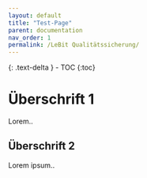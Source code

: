 ```yaml
---
layout: default
title: "Test-Page"
parent: documentation
nav_order: 1
permalink: /LeBit Qualitätssicherung/
---
```


{: .text-delta } - TOC {:toc} 



# Überschrift 1
Lorem.. 

## Überschrift 2
Lorem ipsum..
